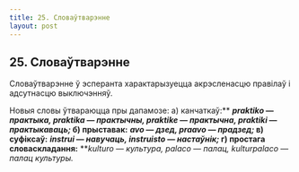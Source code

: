 ```yaml
---
title: 25. Словаўтварэнне
layout: post
---
```

## 25. Словаўтварэнне

Словаўтварэнне ў эсперанта характарызуецца акрэсленасцю правілаў і
адсутнасцю выключэнняў.

Новыя словы ўтвараюцца пры дапамозе: а) канчаткаў:** ***praktiko* —
*практыка, praktika* — *практычны, praktike* — *практычна, praktiki*
— *практыкаваць;* б) прыставак:** ***avo* — *дзед, praavo* —
*прадзед;* в) суфіксаў:** ***instrui* — *навучаць, instruisto*
— *настаўнік;* г) простага словаскладання:** ***kulturo* —
*культура, palaco* — *палац, kulturpalaco* — *палац культуры.*


